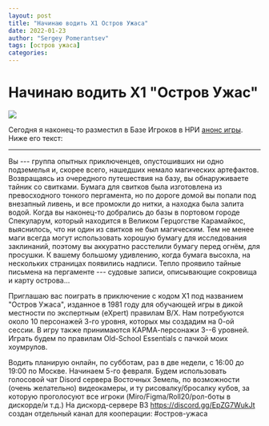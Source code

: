 ```yaml
---
layout: post
title: "Начинаю водить X1 Остров Ужаса"
date: 2022-01-23
author: "Sergey Pomerantsev"
tags: [остров ужаса]
categories:
---
```


# Начинаю водить X1 "Остров Ужас"

![](/images/_x1pic.jpg)

Сегодня я наконец-то разместил в Базе Игроков в НРИ [анонс игры](https://vk.com/vbazetrpg?w=wall-86021764_168067). Ниже его текст:

---

Вы --- группа опытных приключенцев, опустошивших ни одно подземелья и, скорее всего, нашедших немало магических артефактов. Возвращаясь из очередного путешествия на базу, вы обнаруживаете тайник со свитками. Бумага для свитков была изготовлена из превосходного тонкого пергамента, но по дороге домой вы попали под внезапный ливень, и все промокли до нитки, а находка была залита водой. Когда вы наконец-то добрались до базы в портовом городе Спекуларум, который находится в Великом Герцогстве Карамайкос, выяснилось, что ни один из свитков не был магическим. Тем не менее маги всегда могут использовать хорошую бумагу для исследования заклинаний, поэтому вы аккуратно расстелили бумагу перед огнём, для просушки. К вашему большому удивлению, когда бумага высохла, на нескольких страницах появились надписи. Тепло проявило тайные письмена на пергаменте --- судовые записи, описывающие сокровища и карту острова...

Приглашаю вас поиграть в приключение с кодом X1 под названием "Остров Ужаса", изданное в 1981 году для обучающей игры в дикой местности по экспертным (eXpert) правилам B/X. Нам потребуются около 10 персонажей 3-го уровня, которых мы создадим на 0-ой сессии. В игру также принимаются КАРМА-персонажи 3--6 уровней. Играть будем по правилам Old-School Essentials с пачкой моих хоумрулов.

Водить планирую онлайн, по субботам, раз в две недели, с 16:00 до 19:00 по Москве. Начинаем 5-го февраля. Будем использовать голосовой чат Disord сервера Восточных Земель, по возможности (очень желательно) видеокамеры, и ту рисовалку/бросалку кубов, за которую проголосуют все игроки (Miro/Figma/Roll20/рол-боты в дискорде/и т.д.) На дискорд-сервере ВЗ https://discord.gg/EpZG7WukJt создан отдельный канал для кооперации: #остров-ужаса
